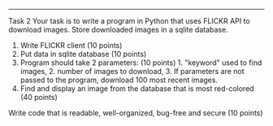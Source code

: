 ---------------
Task 2
Your task is to write a program in Python that uses FLICKR API to download images. 
Store downloaded images in a sqlite database.

1. Write FLICKR client (10 points)
2. Put data in sqlite database (10 points)
3. Program should take 2 parameters: (10 points)
		1. "keyword" used to find images,
		2. number of images to download,
		3. If parameters are not passed to the program, download 100 most recent images.
4. Find and display an image from the database that is most red-colored (40 points)

Write code that is readable, well-organized, bug-free and secure (10 points)
